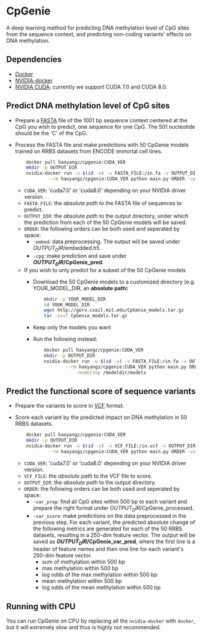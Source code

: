 # CpGenie
A deep learning method for predicting DNA methylation level of CpG sites from the sequence context, and predicting non-coding variants' effects on DNA methylation.

## Dependencies
+ [Docker](https://www.docker.com/)
+ [NVIDIA-docker](https://github.com/NVIDIA/nvidia-docker)
+ [NVIDIA CUDA](https://developer.nvidia.com/cuda-zone): currently we support CUDA 7.0 and CUDA 8.0.

## Predict DNA methylation level of CpG sites
+ Prepare a [FASTA](https://en.wikipedia.org/wiki/FASTA_format) file of the 1001 bp sequence context centered at the CpG you wish to predict, one sequence for one CpG. The 501 nucleotide should be the 'C' of the CpG.
+ Process the FASTA file and make predictions with 50 CpGenie models trained on RRBS datasets from ENCODE immortal cell lines.
	
	```bash
		docker pull haoyangz/cpgenie:CUDA_VER
		mkdir -p OUTPUT_DIR
		nvidia-docker run -u $(id -u) -v FASTA_FILE:/in.fa -v OUTPUT_DIR:/outdir \
				--rm haoyangz/cpgenie:CUDA_VER python main.py ORDER -cpg_fa /in.fa -cpg_out /outdir
	```
	+ `CUDA_VER`: 'cuda7.0' or 'cuda8.0' depending on your NVIDIA driver version.
	+ `FASTA_FILE`: the *absolute path* to the FASTA file of sequences to predict.
	+ `OUTPUT_DIR`: the *absolute path* to the output directory, under which the prediction from each of the 50 CpGenie models will be saved. 
	+ `ORDER`: the following orders can be both used and seperated by space:
		+ `-embed`: data preprocessing. The output will be saved under $OUTPUT_DIR$/embedded.h5.
		+ `-cpg`: make prediction and save under **$OUTPUT_DIR$/CpGenie_pred**.
	+ If you wish to only predict for a subset of the 50 CpGenie models
		+ Download the 50 CpGenie models to a customized directory (e.g. YOUR_MODEL_DIR, an **absolute path**)
			
			```bash
				mkdir -p YOUR_MODEL_DIR
				cd YOUR_MODEL_DIR
				wget http://gerv.csail.mit.edu/CpGenie_models.tar.gz
				tar -zxvf CpGenie_models.tar.gz
			```
		+ Keep only the models you want
		+ Run the following instead:
			
			```bash
				docker pull haoyangz/cpgenie:CUDA_VER
				mkdir -p OUTPUT_DIR
				nvidia-docker run -u $(id -u) -v FASTA_FILE:/in.fa -v OUTPUT_DIR:/outdir -v YOUR_MODEL_DIR:/modeldir \
						--rm haoyangz/cpgenie:CUDA_VER python main.py ORDER -cpg_fa /in.fa -cpg_out /outdir \
							-modeltop /modeldir/models
			```

## Predict the functional score of sequence variants
+ Prepare the variants to score in [VCF](http://www.1000genomes.org/wiki/Analysis/vcf4.0/) format.
+ Score each variant by the predicted impact on DNA methylation in 50 RRBS datasets.

	```bash
		docker pull haoyangz/cpgenie:CUDA_VER
		mkdir -p OUTPUT_DIR
	 	nvidia-docker run -u $(id -u) -v VCF_FILE:/in.vcf -v OUTPUT_DIR:/outdir \
				--rm haoyangz/cpgenie:CUDA_VER python main.py ORDER -var_vcf /in.vcf -var_outdir /outdir
	```
	+ `CUDA_VER`: 'cuda7.0' or 'cuda8.0' depending on your NVIDIA driver version.
	+ `VCF_FILE`: the *absolute path* to the VCF file to score.
	+ `OUTPUT_DIR`: the *absolute path* to the output directory.
	+ `ORDER`: the following orders can be both used and seperated by space:
		+ `-var_prep`: find all CpG sites within 500 bp to each variant and prepare the right format under $OUTPUT_DIR$/CpGenie_processed.
		+ `-var_score`: make predictions on the data preprocessed in the previous step. For each variant, the predicted absolute change of the following metrics are generated for each of the 50 RRBS datasets, resulting in a 250-dim feature vector. The output will be saved as **$OUTPUT_DIR$/CpGenie_var_pred**, where the first line is a header of feature names and then one line for each variant's 250-dim feature vector.
			+ sum of methylation within 500 bp
			+ max methylation within 500 bp 
			+ log odds of the max methylation within 500 bp
			+ mean methylation within 500 bp
			+ log odds of the mean methylation within 500 bp

## Running with CPU
You can run CpGenie on CPU  by replacing all the `nvidia-docker` with `docker`, but it will extremely slow and thus is highly not recommended.
